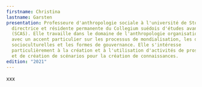```yaml
---
firstname: Christina
lastname: Garsten
presentation: Professeure d'anthropologie sociale à l'université de Stockholm et
  directrice et résidente permanente du Collegium suédois d'études avancées
  (SCAS). Elle travaille dans le domaine de l'anthropologie organisationnelle,
  avec un accent particulier sur les processus de mondialisation, les dynamiques
  socioculturelles et les formes de gouvernance. Elle s'intéresse
  particulièrement à la création et à l'utilisation d'activités de prospective
  et de création de scénarios pour la création de connaissances.
edition: "2021"
---
```

xxx
